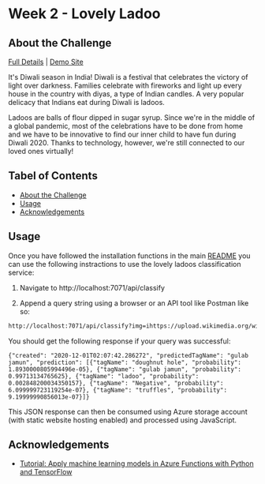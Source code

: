 # Week 2 - Lovely Ladoo

## About the Challenge
<!-- ABOUT THE CHALLENGE -->

[Full Details](https://github.com/microsoft/Seasons-of-Serverless/blob/main/Nov-30-2020.md) | [Demo Site](https://stglovelyladoostest.z8.web.core.windows.net/)

It's Diwali season in India! Diwali is a festival that celebrates the victory of light over darkness. Families celebrate with fireworks and light up every house in the country with diyas, a type of Indian candles. A very popular delicacy that Indians eat during Diwali is ladoos.

Ladoos are balls of flour dipped in sugar syrup. Since we're in the middle of a global pandemic, most of the celebrations have to be done from home and we have to be innovative to find our inner child to have fun during Diwali 2020. Thanks to technology, however, we're still connected to our loved ones virtually!

## Tabel of Contents
<!-- TABLE OF CONTENTS -->

* [About the Challenge](#about-the-challenge)
* [Usage](#usage)
* [Acknowledgements](#acknowledgements)

## Usage
<!-- USAGE -->

Once you have followed the installation functions in the main [README](https://github.com/errbufferoverfl/violet-lobster/blob/main/README.md#installation) you can use the following instractions to use the lovely ladoos classification service:

1. Navigate to http://localhost:7071/api/classify

2. Append a query string using a browser or an API tool like Postman like so:
```sh
http://localhost:7071/api/classify?img=ihttps://upload.wikimedia.org/wikipedia/commons/0/04/New_York_Empire_Apples.jpg
```

You should get the following response if your query was successful:
```
{"created": "2020-12-01T02:07:42.286272", "predictedTagName": "gulab jamun", "prediction": [{"tagName": "doughnut hole", "probability": 1.8930000805994496e-05}, {"tagName": "gulab jamun", "probability": 0.99713134765625}, {"tagName": "ladoo", "probability": 0.002848200034350157}, {"tagName": "Negative", "probability": 6.099999723119254e-07}, {"tagName": "truffles", "probability": 9.19999990856013e-07}]}
```

This JSON response can then be consumed using Azure storage account (with static website hosting enabled) and processed using JavaScript.

## Acknowledgements

* [Tutorial: Apply machine learning models in Azure Functions with Python and TensorFlow](https://docs.microsoft.com/en-us/azure/azure-functions/functions-machine-learning-tensorflow)